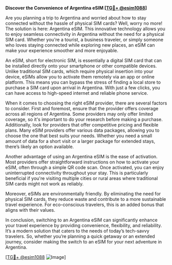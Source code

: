 **Discover the Convenience of Argentina eSIM [[TG💪+ @esim1088](https://t.me/s/esim1088)]**

Are you planning a trip to Argentina and worried about how to stay connected without the hassle of physical SIM cards? Well, worry no more! The solution is here: Argentina eSIM. This innovative technology allows you to enjoy seamless connectivity in Argentina without the need for a physical SIM card. Whether you're a tourist, a business traveler, or simply someone who loves staying connected while exploring new places, an eSIM can make your experience smoother and more enjoyable.

An eSIM, short for electronic SIM, is essentially a digital SIM card that can be installed directly onto your smartphone or other compatible devices. Unlike traditional SIM cards, which require physical insertion into your device, eSIMs allow you to activate them remotely via an app or online platform. This means you can bypass the stress of finding a local store to purchase a SIM card upon arrival in Argentina. With just a few clicks, you can have access to high-speed internet and reliable phone service.

When it comes to choosing the right eSIM provider, there are several factors to consider. First and foremost, ensure that the provider offers coverage across all regions of Argentina. Some providers may only offer limited coverage, so it's important to do your research before making a purchase. Additionally, look for providers that offer competitive pricing and flexible plans. Many eSIM providers offer various data packages, allowing you to choose the one that best suits your needs. Whether you need a small amount of data for a short visit or a larger package for extended stays, there’s likely an option available.

Another advantage of using an Argentina eSIM is the ease of activation. Most providers offer straightforward instructions on how to activate your eSIM, often through a simple QR code scan. Once activated, you can enjoy uninterrupted connectivity throughout your stay. This is particularly beneficial if you're visiting multiple cities or rural areas where traditional SIM cards might not work as reliably.

Moreover, eSIMs are environmentally friendly. By eliminating the need for physical SIM cards, they reduce waste and contribute to a more sustainable travel experience. For eco-conscious travelers, this is an added bonus that aligns with their values.

In conclusion, switching to an Argentina eSIM can significantly enhance your travel experience by providing convenience, flexibility, and reliability. It’s a modern solution that caters to the needs of today’s tech-savvy travelers. So, whether you’re planning a quick getaway or an extended journey, consider making the switch to an eSIM for your next adventure in Argentina.

[[TG💪+ @esim1088](https://t.me/s/esim1088) ![Image](https://i.postimg.cc/Y0z9fWf4/image.png)]
